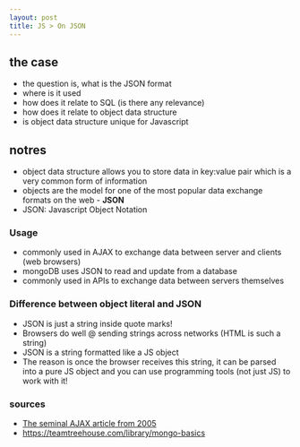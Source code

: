 ```yaml
---
layout: post
title: JS > On JSON 
---
```

## the case 
* the question is, what is the JSON format
* where is it used 
* how does it relate to SQL (is there any relevance) 
* how does it relate to object data structure 
* is object data structure unique for Javascript 

## notres 
* object data structure allows you to store data in key:value pair which is a very common form of information 
* objects are the model for one of the most popular data exchange formats on the web - **JSON** 
* JSON: Javascript Object Notation 
### Usage 
* commonly used in AJAX to exchange data between server and clients (web browsers) 
* mongoDB uses JSON to read and update from a database 
* commonly used in APIs to exchange data between servers themselves 
### Difference between object literal and JSON  
* JSON is just a string inside quote marks! 
* Browsers do well @ sending strings across networks (HTML is such a string) 
* JSON is a string formatted like a JS object 
* The reason is once the browser receives this string, it can be parsed into a pure JS object and you can use programming tools (not just JS) to work with it!  
 
### sources 
* [The seminal AJAX article from 2005](https://adaptivepath.org/ideas/ajax-new-approach-web-applications/) 
* <https://teamtreehouse.com/library/mongo-basics>  

